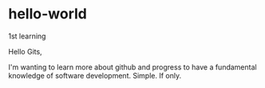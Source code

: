 # hello-world

1st learning

Hello Gits,

I'm wanting to learn more about github and progress to have a fundamental knowledge of software development. Simple. If only.
